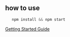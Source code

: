 ## how to use

```javascript 
   npm install && npm start
```

[Getting Started Guide](http://www.tutorialspoint.com/reactjs/index.htm)